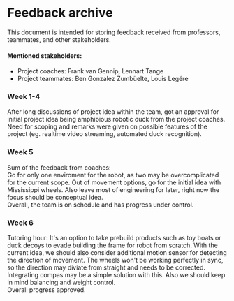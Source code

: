 # Feedback archive
This document is intended for storing feedback received from professors, teammates, and other stakeholders. 

#### Mentioned stakeholders:
- Project coaches: Frank van Gennip, Lennart Tange
- Project teammates: Ben Gonzalez Zumbüelte, Louis Legére

### Week 1-4
After long discussions  of project idea within the team, got an approval for initial project idea being amphibious robotic duck from the project coaches. Need for scoping and remarks were given on possible features of the project (eg. realtime video streaming, automated duck recognition).

### Week 5
Sum of the feedback from coaches: <br>
Go for only one enviroment for the robot, as two may be overcomplicated for the current scope. Out of movement options, go for the initial idea with Mississippi wheels. Also leave most of engineering for later, right now the focus should be conceptual idea. <br>
Overall, the team is on schedule and has progress under control.

### Week 6
Tutoring hour:
It's an option to take prebuild products such as toy boats or duck decoys to evade building the frame for robot from scratch. 
With the current idea, we should also consider additional motion sensor for detecting the direction of movement. The wheels won't be working perfectly in sync, so the direction may diviate from straight and needs to be corrected. Integrating compas may be a simple solution with this. Also we should keep in mind balancing and weight control. <br> 
Overall progress approved.